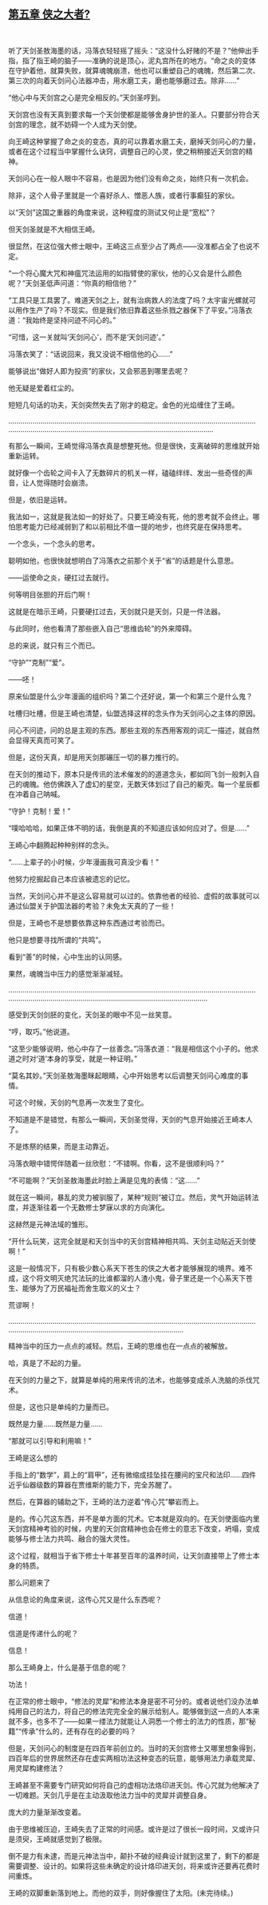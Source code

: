 ## [第五章 侠之大者?](https://www.xxbiquge.com/11_11207/9116449.html)
﻿

  听了天剑圣敖海墨的话，冯落衣轻轻摇了摇头：“这没什么好赌的不是？”他伸出手指，指了指王崎的脑子——准确的说是顶心，泥丸宫所在的地方。“命之炎的变体在守护着他，就算失败，就算魂魄崩溃，他也可以重塑自己的魂魄，然后第二次、第三次的向着天剑问心法器冲击，用水磨工夫，磨也能够磨过去。除非……”

  “他心中与天剑宫之心是完全相反的。”天剑圣哼到。

  天剑宫也没有天真到要求每一个天剑使都是能够舍身护世的圣人。只要部分符合天剑宫的理念，就不妨碍一个人成为天剑使。

  向王崎这种掌握了命之炎的变态，真的可以靠着水磨工夫，磨掉天剑问心的力量，或者在这个过程当中掌握什么诀窍，调整自己的心灵，使之稍稍接近天剑宫的精神。

  天剑问心在一般人眼中不容易，也是因为他们没有命之炎，始终只有一次机会。

  除非，这个人骨子里就是一个喜好杀人、憎恶人族，或者行事癫狂的家伙。

  以“天剑”这国之重器的角度来说，这种程度的测试又何止是“宽松”？

  但天剑圣就是不大相信王崎。

  很显然，在这位强大修士眼中，王崎这三点至少占了两点——没准都占全了也说不定。

  “一个将心魔大咒和神瘟咒法运用的如指臂使的家伙，他的心又会是什么颜色呢？”天剑圣低声问道：“你真的相信他？”

  “工具只是工具罢了。难道天剑之上，就有治病救人的法度了吗？太宇宙光螺就可以用作生产了吗？不现实。但是我们依旧靠着这些杀戮之器保下了平安。”冯落衣道：“我始终是坚持问迹不问心的。”

  “可惜，这一关就叫‘天剑问心’，而不是‘天剑问迹’。”

  冯落衣笑了：“话说回来，我又没说不相信他的心……”

  能够说出“做好人即为投资”的家伙，又会邪恶到哪里去呢？

  他无疑是爱着红尘的。

  短短几句话的功夫，天剑突然失去了刚才的稳定。金色的光焰缠住了王崎。

  ………………………………………………………………………………………………………………………………………………………………………………………………………

  有那么一瞬间，王崎觉得冯落衣真是想整死他。但是很快，支离破碎的思维就开始重新运转。

  就好像一个齿轮之间卡入了无数碎片的机关一样，磕磕绊绊、发出一些奇怪的声音，让人觉得随时会崩溃。

  但是，依旧是运转。

  我法如一，这就是我法如一的好处了。只要王崎没有死，他的思考就不会终止。哪怕思考能力已经减弱到了和以前相比不值一提的地步，也终究是在保持思考。

  一个念头，一个念头的思考。

  聪明如他，也很快就想明白了冯落衣之前那个关于“省”的话题是什么意思。

  ——运使命之炎，硬扛过去就行。

  何等明目张胆的开后门啊！

  这就是在暗示王崎，只要硬扛过去，天剑就只是天剑，只是一件法器。

  与此同时，他也看清了那些嵌入自己“思维齿轮”的外来障碍。

  总的来说，就只有三个而已。

  “守护”“克制”“爱”。

  ——呸！

  原来仙盟是什么少年漫画的组织吗？第二个还好说，第一个和第三个是什么鬼？

  吐槽归吐槽，但是王崎也清楚，仙盟选择这样的念头作为天剑问心之主体的原因。

  问心不问迹，问的总是主观的东西。那些主观的东西用客观的词汇一描述，就自然会显得天真而可笑了。

  但是，这份天真，却是用天剑那碾压一切的暴力推行的。

  在天剑的推动下，原本只是传讯的法术催发的的道道念头，都如同飞剑一般刺入自己的魂魄。他仿佛跌入了虚幻的星空，无数天体划过了自己的躯壳。每一个星辰都在冲着自己呐喊。

  “守护！克制！爱！”

  “噗哈哈哈，如果正体不明的话，我倒是真的不知道应该如何应对了。但是……”

  王崎心中翻腾起种种别样的念头。

  “……上辈子的小时候，少年漫画我可真没少看！”

  他努力挖掘起自己本应该被遗忘的记忆。

  当然，天剑问心并不是这么容易就可以过的。依靠他者的经验、虚假的故事就可以通过仙盟关于护国法器的考验？未免太天真的了一些！

  但是，王崎也不是想要依靠这种东西通过考验而已。

  他只是想要寻找所谓的“共鸣”。

  看到“善”的时候，心中生出的认同感。

  果然，魂魄当中压力的感觉渐渐减轻。

  ……………………………………………………………………………………………………………………………………………………………………………………………………

  感受到天剑剑胚的变化，天剑圣的眼中不见一丝笑意。

  “哼，取巧。”他说道。

  “这至少能够说明，他心中存了一丝善念。”冯落衣道：“我是相信这个小子的。他求道之时对‘道’本身的享受，就是一种证明。”

  “莫名其妙。”天剑圣敖海墨眯起眼睛，心中开始思考以后调整天剑问心难度的事情。

  可这个时候，天剑的气息再一次发生了变化。

  不知道是不是错觉，有那么一瞬间，天剑圣觉得，天剑的气息开始接近王崎本人了。

  不是炼祭的结果，而是主动靠近。

  冯落衣眼中错愕伴随着一丝欣慰：“不错啊。你看，这不是很顺利吗？”

  “不可能啊？”天剑圣敖海墨此时脸上满是见鬼的表情：“这……”

  就在这一瞬间，暴乱的灵力被驯服了，某种“规则”被订立。然后，灵气开始运转法度，并逐渐往着一个无数修士梦寐以求的方向演化。

  这赫然是元神法域的雏形。

  “开什么玩笑，这完全就是和天剑当中的天剑宫精神相共鸣、天剑主动贴近天剑使啊！”

  这是一般情况下，只有极少数心系天下苍生的侠之大者才能够展现的境界。难不成，这个将文明灭绝咒法玩的比谁都溜的人渣小鬼，骨子里还是一个心系天下苍生、能够为了万民福祉而舍生取义的义士？

  荒谬啊！

  …………………………………………………………………………………………………………………………………………………………………………………………

  精神当中的压力一点点的减轻。然后，王崎的思维也在一点点的被解放。

  哈，真是了不起的力量。

  在天剑的力量之下，就算是单纯的用来传讯的法术，也能够变成杀人洗脑的杀伐咒术。

  但是，这也只是单纯的力量而已。

  既然是力量……既然是力量……

  “那就可以引导和利用嘛！”

  王崎是这么想的

  手指上的“数学”，肩上的“肩甲”，还有微缩成挂坠挂在腰间的宝尺和法印……四件近乎仙器级数的算器在贾维斯的能力下，完全苏醒了。

  然后，在算器的辅助之下，王崎的法力逆着“传心咒”攀岩而上。

  是的。传心咒这东西，并不是单方面的咒术。它本就是双向的。在天剑使面临内里天剑宫精神考验的时候，内里的天剑宫精神也会在修士的意志下改变，坍塌，变成能够与修士法力共鸣、融合的强大灵性。

  这个过程，就相当于省下修士十年甚至百年的温养时间，让天剑直接带上了修士本身的特质。

  那么问题来了

  从信息论的角度来说，这传心咒又是什么东西呢？

  信道！

  信道是传递什么的呢？

  信息！

  那么王崎身上，什么是基于信息的呢？

  功法！

  在正常的修士眼中，“修法的灵犀”和修法本身是密不可分的。或者说他们没办法单纯用自己的法力，将自己的修法完完全全的展示给别人。能够做到这一点的人本来就不多，也多不了——如果一缕法力就能让人洞悉一个修士的法力的性质，那“秘籍”“传承”什么的，还有存在的必要的吗？

  但是，天剑问心的制度是在四百年前创立的。当时的天剑宫修士又哪里想象得到，四百年后的世界居然还存在虚实两相功法这种变态的玩意，能够用法力承载灵犀、用灵犀构建修法？

  王崎甚至不需要专门研究如何将自己的虚相功法烙印进天剑。传心咒就为他解决了一切难题。天剑几乎是在主动汲取他法力当中的灵犀并调整自身。

  庞大的力量渐渐改变着。

  由于思维被压迫，王崎失去了正常的时间感。或许是过了很长一段时间，又或许只是须臾，王崎就感觉到了极限。

  倒不是力有未逮，而是元神法当中，颠扑不破的经典设计就到这里了，剩下的都是需要调整、设计的。如果将这些未确定的设计烙印进天剑，将来或许还要再花费时间重炼。

  王崎的双脚重新落到地上。而他的双手，则好像握住了太阳。(未完待续。)
